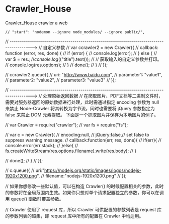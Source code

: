 # Crawler_House
Crawler_House crawler a web

    // "start": "nodemon --ignore node_modules/ --ignore public/",


// ----------------------------------------------------------------------------------------->
// 自定义参数
// var ccrawler2 = new Crawler({
//     callback: function (error, res, done) {
//         if (error) {
//             console.log(error);
//         } else {
//             var $ = res.$;
//             console.log($("title").text());
//             // 获取输入的自定义参数并打印。
//             console.log(res.options);
//         }
//         done();
//     }
// });

// ccrawler2.queue({
//     uri: "http://www.baidu.com",
//     parameter1: "value1",
//     parameter2: "value2",
//     parameter3: "value3"
// });

// ----------------------------------------------------------------------------------------->
// 处理原始返回数据
// 在爬取图片、PDF文档等二进制文件时，需要对服务器返回的原始数据进行处理，此时需通过指定 encoding 参数为 null 来禁止 Node-Crawler 将其转换为字节流，同时也需要将 jQuery 参数指定为 false 来禁止 DOM 元素提取。 下面是一个抓取图片并保存为本地图片的例子。

// var Crawler = require("crawler");
// var fs      = require("fs");

// var c = new Crawler({
//     encoding:null,
//     jQuery:false,// set false to suppress warning message.
//     callback:function(err, res, done){
//         if(err){
//             console.error(err.stack);
//         }else{
//             fs.createWriteStream(res.options.filename).write(res.body);
//         }

//         done();
//     }
// });

// c.queue({
//     uri:"https://nodejs.org/static/images/logos/nodejs-1920x1200.png",
//     filename:"nodejs-1920x1200.png"
// });

// 如果你想修改一些默认值，可以在构造 Crawler() 的时候配置相关的参数，此时的参数将在全局范围内生效。如果你只想对单个请求配置独立的参数，你可以在调用 queue() 函数时覆盖参数。

// Crawler 使用了 request 库，所以 Crawler 可供配置的参数列表是 request 库的参数列表的超集，即 request 库中所有的配置在 Crawler 中均适用。